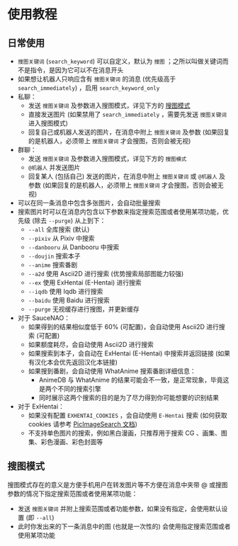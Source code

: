 # 使用教程

## 日常使用

- `搜图关键词` (`search_keyword`) 可以自定义，默认为 `搜图` ；之所以叫做关键词而不是指令，是因为它可以不在消息开头
- 如果想让机器人只响应含有 `搜图关键词` 的消息 (优先级高于 `search_immediately`) ，启用 `search_keyword_only`
- 私聊：
    - 发送 `搜图关键词` 及参数进入搜图模式，详见下方的 [搜图模式](#搜图模式)
    - 直接发送图片 (如果禁用了 `search_immediately` ，需要先发送 `搜图关键词` 进入搜图模式)
    - 回复自己或机器人发送的图片，在消息中附上 `搜图关键词` 及参数 (如果回复的是机器人，必须带上 `搜图关键词` 才会搜图，否则会被无视)
- 群聊：
    - 发送 `搜图关键词` 及参数进入搜图模式，详见下方的 `搜图模式`
    - `@机器人` 并发送图片
    - 回复某人 (包括自己) 发送的图片，在消息中附上 `搜图关键词` 或 `@机器人` 及参数 (如果回复的是机器人，必须带上 `搜图关键词` 才会搜图，否则会被无视)
- 可以在同一条消息中包含多张图片，会自动批量搜索
- 搜索图片时可以在消息内包含以下参数来指定搜索范围或者使用某项功能，优先级 (除去 `--purge`) 从上到下：
    - `--all` 全库搜索 (默认)
    - `--pixiv` 从 Pixiv 中搜索
    - `--danbooru` 从 Danbooru 中搜索
    - `--doujin` 搜索本子
    - `--anime` 搜索番剧
    - `--a2d` 使用 Ascii2D 进行搜索 (优势搜索局部图能力较强)
    - `--ex` 使用 ExHentai (E-Hentai) 进行搜索
    - `--iqdb` 使用 Iqdb 进行搜索
    - `--baidu` 使用 Baidu 进行搜索
    - `--purge` 无视缓存进行搜图，并更新缓存
- 对于 SauceNAO：
    - 如果得到的结果相似度低于 60% (可配置)，会自动使用 Ascii2D 进行搜索 (可配置)
    - 如果额度耗尽，会自动使用 Ascii2D 进行搜索
    - 如果搜索到本子，会自动在 ExHentai (E-Hentai) 中搜索并返回链接 (如果有汉化本会优先返回汉化本链接)
    - 如果搜到番剧，会自动使用 WhatAnime 搜索番剧详细信息：
        - AnimeDB 与 WhatAnime 的结果可能会不一致，是正常现象，毕竟这是两个不同的搜索引擎
        - 同时展示这两个搜索的目的是为了尽力得到你可能想要的识别结果
- 对于 ExHentai：
    - 如果没有配置 `EXHENTAI_COOKIES` ，会自动使用 `E-Hentai` 搜索 (如何获取 cookies 请参考 [PicImageSearch 文档](https://pic-image-search.kituin.fun/wiki/picimagesearch/E-hentai/DataStructure/#cookies%E8%8E%B7%E5%8F%96))
    - 不支持单色图片的搜索，例如黑白漫画，只推荐用于搜索 CG 、画集、图集、彩色漫画、彩色封面等

## 搜图模式

搜图模式存在的意义是方便手机用户在转发图片等不方便在消息中夹带 @ 或搜图参数的情况下指定搜索范围或者使用某项功能：

- 发送 `搜图关键词` 并附上搜索范围或者功能参数，如果没有指定，会使用默认设置 (即 `--all`)
- 此时你发出来的下一条消息中的图 (也就是一次性的) 会使用指定搜索范围或者使用某项功能
